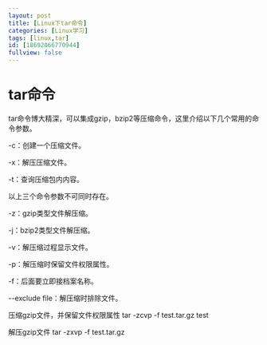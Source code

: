```yaml
---
layout: post
title: [Linux下tar命令]
categories: [Linux学习]
tags: [linux,tar]
id: [18692066770944]
fullview: false
---
```

# tar命令


tar命令博大精深，可以集成gzip，bzip2等压缩命令，这里介绍以下几个常用的命令参数。

-c：创建一个压缩文件。


-x：解压压缩文件。

-t：查询压缩包内内容。

以上三个命令参数不可同时存在。

-z：gzip类型文件解压缩。


-j：bzip2类型文件解压缩。

-v：解压缩过程显示文件。


-p：解压缩时保留文件权限属性。

-f：后面要立即接档案名称。

--exclude file：解压缩时排除文件。

压缩gzip文件，并保留文件权限属性 tar -zcvp -f test.tar.gz test

解压gzip文件 tar -zxvp -f test.tar.gz


